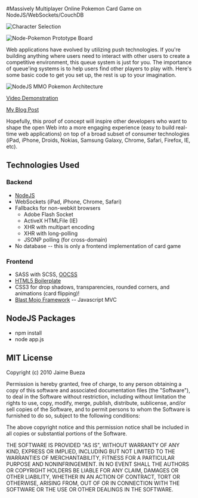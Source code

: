 #Massively Multiplayer Online Pokemon Card Game on NodeJS/WebSockets/CouchDB

![Character Selection](https://f.cloud.github.com/assets/25766/1915943/cf2ec006-7d6f-11e3-8065-c0021f5ed496.png)

![Node-Pokemon Prototype Board](https://f.cloud.github.com/assets/25766/1915938/b5b133f2-7d6f-11e3-8f37-3926a1bb3860.png)


Web applications have evolved by utilizing push technologies. If you're building anything where users need to interact with other users to create a competitive environment, this queue system is just for you. The importance of queue'ing systems is to help users find other players to play with. Here's some basic code to get you set up, the rest is up to your imagination.

![NodeJS MMO Pokemon Architecture](http://bueza.com/temp/mmo-cards-architecture.png) 

[Video Demonstration](http://youtu.be/Kcsjb1Isweo?hd=1)

[My Blog Post](http://jbueza.blogspot.com/2010/09/nodejs-hack-session-mmo-pokemon-with.html)

Hopefully, this proof of concept will inspire other developers who want to shape the open Web into a more engaging experience (easy to build real-time web applications) on top of a broad subset of consumer technologies (iPad, iPhone, Droids, Nokias, Samsung Galaxy, Chrome, Safari, Firefox, IE, etc).

## Technologies Used

### Backend

* [NodeJS](http://www.nodejs.org)
* WebSockets (iPad, iPhone, Chrome, Safari)
* Fallbacks for non-webkit browsers
  * Adobe Flash Socket
  * ActiveX HTMLFile (IE)
  * XHR with multipart encoding
  * XHR with long-polling
  * JSONP polling (for cross-domain)
* No database -- this is only a frontend implementation of card game

### Frontend

* SASS with SCSS, [OOCSS](http://wiki.github.com/stubbornella/oocss/)
* [HTML5 Boilerplate](http://github.com/paulirish/html5-boilerplate)
* CSS3 for drop shadows, transparencies, rounded corners, and animations (card flipping)!
* [Blast Mojo Framework](http://www.blastmojo.com) -- Javascript MVC

## NodeJS Packages
                    
* npm install
* node app.js

## MIT License

Copyright (c) 2010 Jaime Bueza

Permission is hereby granted, free of charge, to any person obtaining a copy
of this software and associated documentation files (the "Software"), to deal
in the Software without restriction, including without limitation the rights
to use, copy, modify, merge, publish, distribute, sublicense, and/or sell
copies of the Software, and to permit persons to whom the Software is
furnished to do so, subject to the following conditions:

The above copyright notice and this permission notice shall be included in
all copies or substantial portions of the Software.

THE SOFTWARE IS PROVIDED "AS IS", WITHOUT WARRANTY OF ANY KIND, EXPRESS OR
IMPLIED, INCLUDING BUT NOT LIMITED TO THE WARRANTIES OF MERCHANTABILITY,
FITNESS FOR A PARTICULAR PURPOSE AND NONINFRINGEMENT. IN NO EVENT SHALL THE
AUTHORS OR COPYRIGHT HOLDERS BE LIABLE FOR ANY CLAIM, DAMAGES OR OTHER
LIABILITY, WHETHER IN AN ACTION OF CONTRACT, TORT OR OTHERWISE, ARISING FROM,
OUT OF OR IN CONNECTION WITH THE SOFTWARE OR THE USE OR OTHER DEALINGS IN
THE SOFTWARE.
